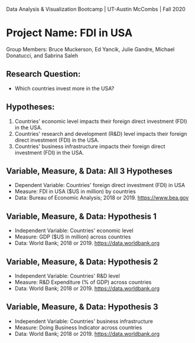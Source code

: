 Data Analysis & Visualization Bootcamp | UT-Austin McCombs | Fall 2020
# **Project Name: FDI in USA**
Group Members: Bruce Muckerson, Ed Yancik, Julie Gandre, Michael Donatucci, and Sabrina Saleh


## Research Question: 
* Which countries invest more in the USA?  
   

## Hypotheses:       
1. Countries' economic level impacts their foreign direct investment (FDI) in the USA. 
2. Countries' research and development (R&D) level impacts their foreign direct investment (FDI) in the USA.
3. Countries' business infrastructure impacts their foreign direct investment (FDI) in the USA.
    
       
## Variable, Measure, & Data: All 3 Hypotheses 
* Dependent Variable: Countries' foreign direct investment (FDI) in USA
* Measure: FDI in USA ($US in million) by countries 
* Data: Bureau of Economic Analysis; 2018 or 2019. https://www.bea.gov


## Variable, Measure, & Data: Hypothesis 1 
* Independent Variable: Countries' economic level
* Measure: GDP ($US in million) across countries
* Data: World Bank; 2018 or 2019. https://data.worldbank.org


## Variable, Measure, & Data: Hypothesis 2
* Independent Variable: Countries' R&D level
* Measure: R&D Expenditure (% of GDP) across countries
* Data: World Bank; 2018 or 2019. https://data.worldbank.org


## Variable, Measure, & Data: Hypothesis 3 
* Independent Variable: Countries' business infrastructure
* Measure: Doing Business Indicator across countries
* Data: World Bank; 2018 or 2019. https://data.worldbank.org


    
